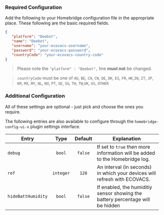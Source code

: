 ### Required Configuration
Add the following to your Homebridge configuration file in the appropriate place. These following are the basic required fields.
```json
{
   "platform": "Deebot",
   "name": "Deebot",
   "username": "your-ecovacs-username",
   "password": "your-ecovacs-password",
   "countryCode": "your-ecovacs-country-code"
}
```
> Please note the `"platform" : "Deebot",` line **must not** be changed.

> `countryCode` must be one of `AU`, `BE`, `CH`, `CN`, `DE`, `DK`, `ES`, `FR`, `HK`,`IN`, `IT`, `JP`, `KR`, `MX`, `MY`, `NL`, `NO`, `PT`, `SE`, `SG`, `TH`, `TW`,`UK`, `US`, `OTHER`
### Additional Configuration
All of these settings are optional - just pick and choose the ones you require.

The following entries are also available to configure through the `homebridge-config-ui-x` plugin settings interface.
<table>
<thead>
<th>Entry</th>
<th>Type</th>
<th>Default</th>
<th>Explanation</th>
</thead>
<tr>
<td><code>debug</code></td>
<td align="center"><code>bool</code></td>
<td align="center"><code>false</code></td>
<td>If set to <code>true</code> then more information will be added to the Homebridge log.</td>
</tr>
<tr>
<td><code>ref</code></td>
<td align="center"><code>integer</code></td>
<td align="center"><code>120</code></td>
<td>An interval (in seconds) in which your devices will refresh with ECOVACS.</td>
</tr>
<tr>
<td><code>hideBattHumidity</code></td>
<td align="center"><code>bool</code></td>
<td align="center"><code>false</code></td>
<td>If enabled, the humiditiy sensor showing the battery percentage will be hidden</td>
</tr>
</table>